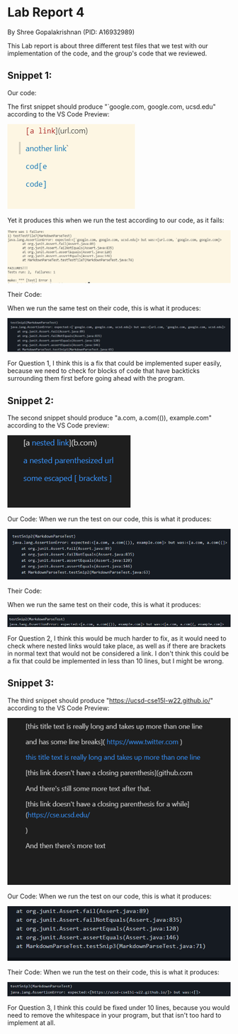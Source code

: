 # **Lab Report 4**
By Shree Gopalakrishnan (PID: A16932989)

This Lab report is about three different test files that we test with our implementation of the code, and the group's code that we reviewed.

## Snippet 1:

Our code:

The first snippet should produce "`google.com, google.com, ucsd.edu" according to the VS Code Preview:

![Snip1 Actual](Snip1actual.PNG)

Yet it produces this when we run the test according to our code, as it fails:

![Snip1 Our code](snip1OurCode.PNG)

Their Code:

When we run the same test on their code, this is what it produces:

![Snip1 Their code](snip1TheirCode.PNG)

For Question 1, I think this is a fix that could be implemented super easily, because we need to check for blocks of code that have backticks surrounding them first before going ahead with the program.

## Snippet 2:

The second snippet should produce "a.com, a.com(()), example.com" according to the VS Code preview: 

![Snip2 Preview](SnipPreview2.PNG)

Our Code: 
When we run the test on our code, this is what it produces:

![Snip2 Our code](snip2OurCode.PNG)

Their Code:

When we run the same test on their code, this is what it produces:

![Snip2 Their code](snip2TheirCode.PNG)

For Question 2, I think this would be much harder to fix, as it would need to check where nested links would take place, as well as if there are brackets in normal text that would not be considered a link. I don't think this could be a fix that could be implemented in less than 10 lines, but I might be wrong.

## Snippet 3:

The third snippet should produce "https://ucsd-cse15l-w22.github.io/" according to the VS Code Preview:

![Snip3 Preview](SnipPreview3.PNG)

Our Code:
When we run the test on our code, this is what it produces:

![Snip3 Our code](snip3OurCode.PNG)

Their Code:
When we run the test on their code, this is what it produces:

![Snip3 Their code](snip3TheirCode.PNG)

For Question 3, I think this could be fixed under 10 lines, because you would need to remove the whitespace in your program, but that isn't too hard to implement at all. 



